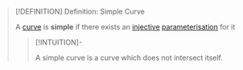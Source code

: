 >[!DEFINITION] Definition: Simple Curve
>
>A [curve](Curve.md) is **simple** if there exists an [injective](../../../Analysis/Functions/Injection,%20Surjection,%20Bijection.md) [parameterisation](../../../Analysis/Vector%20Analysis/Curve%20Parameterisations/Curve%20Parameterisation.md) for it
>
>>[!INTUITION]-
>>
>>A simple curve is a curve which does not intersect itself.
>>
>